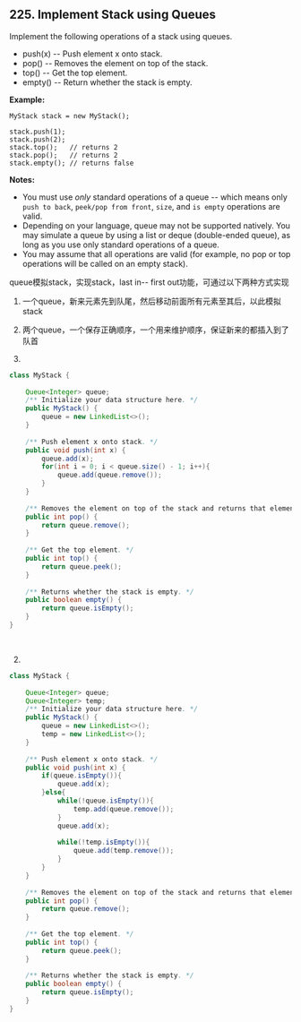 ## 225. Implement Stack using Queues

Implement the following operations of a stack using queues.

- push(x) -- Push element x onto stack.
- pop() -- Removes the element on top of the stack.
- top() -- Get the top element.
- empty() -- Return whether the stack is empty.

**Example:**

```
MyStack stack = new MyStack();

stack.push(1);
stack.push(2);  
stack.top();   // returns 2
stack.pop();   // returns 2
stack.empty(); // returns false
```

**Notes:**

- You must use *only* standard operations of a queue -- which means only `push to back`, `peek/pop from front`, `size`, and `is empty` operations are valid.
- Depending on your language, queue may not be supported natively. You may simulate a queue by using a list or deque (double-ended queue), as long as you use only standard operations of a queue.
- You may assume that all operations are valid (for example, no pop or top operations will be called on an empty stack).



queue模拟stack，实现stack，last in-- first out功能，可通过以下两种方式实现

1. 一个queue，新来元素先到队尾，然后移动前面所有元素至其后，以此模拟stack
2. 两个queue，一个保存正确顺序，一个用来维护顺序，保证新来的都插入到了队首



1.

```java
class MyStack {
    
    Queue<Integer> queue;
    /** Initialize your data structure here. */
    public MyStack() {
        queue = new LinkedList<>();
    }
    
    /** Push element x onto stack. */
    public void push(int x) {
        queue.add(x);
        for(int i = 0; i < queue.size() - 1; i++){
            queue.add(queue.remove());
        }
    }
    
    /** Removes the element on top of the stack and returns that element. */
    public int pop() {
        return queue.remove();
    }
    
    /** Get the top element. */
    public int top() {
        return queue.peek();
    }
    
    /** Returns whether the stack is empty. */
    public boolean empty() {
        return queue.isEmpty();
    }
}
```

​    



2.

```java
class MyStack {
    
    Queue<Integer> queue;
    Queue<Integer> temp;
    /** Initialize your data structure here. */
    public MyStack() {
        queue = new LinkedList<>();
        temp = new LinkedList<>();
    }
    
    /** Push element x onto stack. */
    public void push(int x) {
        if(queue.isEmpty()){
            queue.add(x);
        }else{
            while(!queue.isEmpty()){
                temp.add(queue.remove());
            }
            queue.add(x);
            
            while(!temp.isEmpty()){
                queue.add(temp.remove());
            }
        }
    }
    
    /** Removes the element on top of the stack and returns that element. */
    public int pop() {
        return queue.remove();
    }
    
    /** Get the top element. */
    public int top() {
        return queue.peek();
    }
    
    /** Returns whether the stack is empty. */
    public boolean empty() {
        return queue.isEmpty();
    }
}
```

